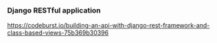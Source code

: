 ### Django RESTful application

https://codeburst.io/building-an-api-with-django-rest-framework-and-class-based-views-75b369b30396
